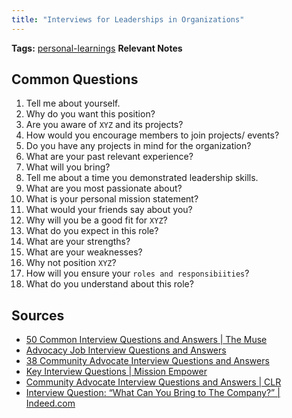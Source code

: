 ```yaml
---
title: "Interviews for Leaderships in Organizations"
---
```


**Tags:** [personal-learnings](notes/por/personal-learnings.md)
**Relevant Notes**

## Common Questions
1. Tell me about yourself.
2. Why do you want this position?
3. Are you aware of `XYZ` and its projects?
4. How would you encourage members to join projects/ events?
5. Do you have any projects in mind for the organization?
6. What are your past relevant experience?
7. What will you bring?
8. Tell me about a time you demonstrated leadership skills.
9. What are you most passionate about?
10. What is your personal mission statement?
11. What would your friends say about you?
12. Why will you be a good fit for `XYZ`?
13. What do you expect in this role?
14. What are your strengths?
15. What are your weaknesses?
16. Why not position `XYZ`?
17. How will you ensure your `roles and responsibiities`?
18. What do you understand about this role?

## Sources
* [50 Common Interview Questions and Answers | The Muse](https://www.themuse.com/advice/interview-questions-and-answers)
* [Advocacy Job Interview Questions and Answers](http://interviewquestionsanswers.org/_Advocacy_id49588)
* [38 Community Advocate Interview Questions and Answers](https://www.globalguideline.com/interview_questions/Questions.php?sc=Community_Advocate)
* [Key Interview Questions | Mission Empower](https://missionempower.org/youth/key-interview-questions/)
* [Community Advocate Interview Questions and Answers | CLR](https://coverlettersandresume.com/advisor/community-advocate-interview-questions-and-answers/)
* [Interview Question: “What Can You Bring to The Company?” | Indeed.com](https://www.indeed.com/career-advice/interviewing/what-can-you-bring-to-the-company)
